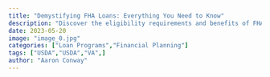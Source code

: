 ```yaml
---
title: "Demystifying FHA Loans: Everything You Need to Know"
description: "Discover the eligibility requirements and benefits of FHA loans."
date: 2023-05-20
image: "image_0.jpg"
categories: ["Loan Programs","Financial Planning"]
tags: ["USDA","USDA","VA",]
author: "Aaron Conway"
---
```


